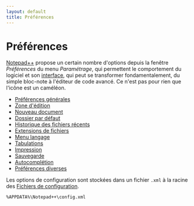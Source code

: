 ```yaml
---
layout: default
title: Préférences
---
```

# Préférences

[Notepad++](notepad++.md) propose un certain nombre d'options depuis la fenêtre *Préférences* du menu *Paramétrage*, qui permettent le comportement du logiciel et son [interface](interface.md), qui peut se transformer fondamentalement, du simple bloc-note à l'éditeur de code avancé. Ce n'est pas pour rien que l'icône est un caméléon.

- [Préférences générales](preferences/generales.md)
- [Zone d'édition](preferences/zone-d'edition.md)
- [Nouveau document](preferences/nouveau-document.md)
- [Dossier par défaut](preferences/dossier-par-defaut.md)
- [Historique des fichiers récents](historique-des-fichiers-recents.md)
- [Extensions de fichiers](preferences/extensions-de-fichiers.md)
- [Menu langage](preferences/menu-langage.md)
- [Tabulations](preferences/tabulations.md)
- [Impression](preferences/impression.md)
- [Sauvegarde](preferences/sauvegarde.md)
- [Autocomplétion](preferences/autocompletion.md)
- [Préférences diverses](preferences/diverses.md)

Les options de configuration sont stockées dans un fichier `.xml` à la racine des [Fichiers de configuration](fichiers-de-configuration.md).

    %APPDATA%\Notepad++\config.xml
